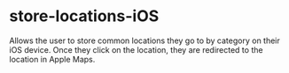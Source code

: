 # store-locations-iOS
Allows the user to store common locations they go to by category on their iOS device. Once they click on the location, they are redirected to the location in Apple Maps.

